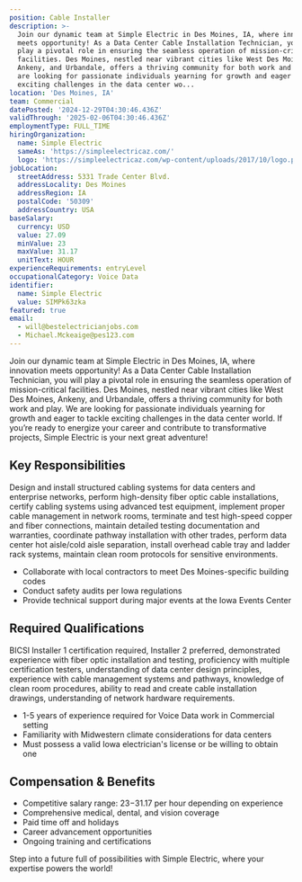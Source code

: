 ```yaml
---
position: Cable Installer
description: >-
  Join our dynamic team at Simple Electric in Des Moines, IA, where innovation
  meets opportunity! As a Data Center Cable Installation Technician, you will
  play a pivotal role in ensuring the seamless operation of mission-critical
  facilities. Des Moines, nestled near vibrant cities like West Des Moines,
  Ankeny, and Urbandale, offers a thriving community for both work and play. We
  are looking for passionate individuals yearning for growth and eager to tackle
  exciting challenges in the data center wo...
location: 'Des Moines, IA'
team: Commercial
datePosted: '2024-12-29T04:30:46.436Z'
validThrough: '2025-02-06T04:30:46.436Z'
employmentType: FULL_TIME
hiringOrganization:
  name: Simple Electric
  sameAs: 'https://simpleelectricaz.com/'
  logo: 'https://simpleelectricaz.com/wp-content/uploads/2017/10/logo.png'
jobLocation:
  streetAddress: 5331 Trade Center Blvd.
  addressLocality: Des Moines
  addressRegion: IA
  postalCode: '50309'
  addressCountry: USA
baseSalary:
  currency: USD
  value: 27.09
  minValue: 23
  maxValue: 31.17
  unitText: HOUR
experienceRequirements: entryLevel
occupationalCategory: Voice Data
identifier:
  name: Simple Electric
  value: SIMPk63zka
featured: true
email:
  - will@bestelectricianjobs.com
  - Michael.Mckeaige@pes123.com
---
```




Join our dynamic team at Simple Electric in Des Moines, IA, where innovation meets opportunity! As a Data Center Cable Installation Technician, you will play a pivotal role in ensuring the seamless operation of mission-critical facilities. Des Moines, nestled near vibrant cities like West Des Moines, Ankeny, and Urbandale, offers a thriving community for both work and play. We are looking for passionate individuals yearning for growth and eager to tackle exciting challenges in the data center world. If you’re ready to energize your career and contribute to transformative projects, Simple Electric is your next great adventure!

## Key Responsibilities
Design and install structured cabling systems for data centers and enterprise networks, perform high-density fiber optic cable installations, certify cabling systems using advanced test equipment, implement proper cable management in network rooms, terminate and test high-speed copper and fiber connections, maintain detailed testing documentation and warranties, coordinate pathway installation with other trades, perform data center hot aisle/cold aisle separation, install overhead cable tray and ladder rack systems, maintain clean room protocols for sensitive environments. 

- Collaborate with local contractors to meet Des Moines-specific building codes
- Conduct safety audits per Iowa regulations
- Provide technical support during major events at the Iowa Events Center

## Required Qualifications
BICSI Installer 1 certification required, Installer 2 preferred, demonstrated experience with fiber optic installation and testing, proficiency with multiple certification testers, understanding of data center design principles, experience with cable management systems and pathways, knowledge of clean room procedures, ability to read and create cable installation drawings, understanding of network hardware requirements.

- 1-5 years of experience required for Voice Data work in Commercial setting
- Familiarity with Midwestern climate considerations for data centers
- Must possess a valid Iowa electrician's license or be willing to obtain one

## Compensation & Benefits
- Competitive salary range: $23-$31.17 per hour depending on experience
- Comprehensive medical, dental, and vision coverage
- Paid time off and holidays
- Career advancement opportunities
- Ongoing training and certifications

Step into a future full of possibilities with Simple Electric, where your expertise powers the world!
